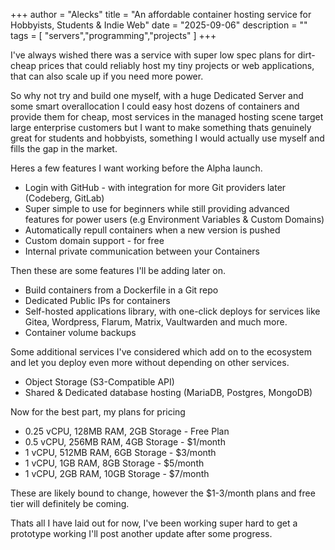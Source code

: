 +++
author = "Alecks"
title =  "An affordable container hosting service for Hobbyists, Students & Indie Web"
date = "2025-09-06"
description = ""
tags = [
    "servers","programming","projects"
]
+++

I've always wished there was a service with super low spec plans for dirt-cheap prices that could reliably host my tiny projects or web applications, that can also scale up if you need more power.

So why not try and build one myself, with a huge Dedicated Server and some smart overallocation I could easy host dozens of containers and provide them for cheap, most services in the managed hosting scene target large enterprise customers but I want to make something thats genuinely great for students and hobbyists, something I would actually use myself and fills the gap in the market.

Heres a few features I want working before the Alpha launch.
- Login with GitHub - with integration for more Git providers later (Codeberg, GitLab)
- Super simple to use for beginners while still providing advanced features for power users (e.g Environment Variables & Custom Domains)
- Automatically repull containers when a new version is pushed 
- Custom domain support - for free
- Internal private communication between your Containers

Then these are some features I'll be adding later on.
- Build containers from a Dockerfile in a Git repo
- Dedicated Public IPs for containers
- Self-hosted applications library, with one-click deploys for services like Gitea, Wordpress, Flarum, Matrix, Vaultwarden and much more.
- Container volume backups

Some additional services I've considered which add on to the ecosystem and let you deploy even more without depending on other services.
- Object Storage (S3-Compatible API)
- Shared & Dedicated database hosting (MariaDB, Postgres, MongoDB)

Now for the best part, my plans for pricing
- 0.25 vCPU, 128MB RAM, 2GB Storage - Free Plan
- 0.5 vCPU, 256MB RAM, 4GB Storage - $1/month
- 1 vCPU, 512MB RAM, 6GB Storage - $3/month
- 1 vCPU, 1GB RAM, 8GB Storage - $5/month
- 1 vCPU, 2GB RAM, 10GB Storage - $7/month

These are likely bound to change, however the $1-3/month plans and free tier will definitely be coming.

Thats all I have laid out for now, I've been working super hard to get a prototype working I'll post another update after some progress.